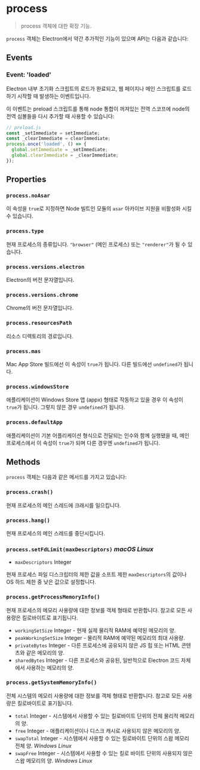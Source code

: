 # process

> process 객체에 대한 확장 기능.

`process` 객체는 Electron에서 약간 추가적인 기능이 있으며 API는 다음과 같습니다:

## Events

### Event: 'loaded'

Electron 내부 초기화 스크립트의 로드가 완료되고, 웹 페이지나 메인 스크립트를 로드하기
시작할 때 발생하는 이벤트입니다.

이 이벤트는 preload 스크립트를 통해 node 통합이 꺼져있는 전역 스코프에 node의 전역
심볼들을 다시 추가할 때 사용할 수 있습니다:

```javascript
// preload.js
const _setImmediate = setImmediate;
const _clearImmediate = clearImmediate;
process.once('loaded', () => {
  global.setImmediate = _setImmediate;
  global.clearImmediate = _clearImmediate;
});
```

## Properties

### `process.noAsar`

이 속성을 `true`로 지정하면 Node 빌트인 모듈의 `asar` 아카이브 지원을 비활성화 시킬
수 있습니다.

### `process.type`

현재 프로세스의 종류입니다. `"browser"` (메인 프로세스) 또는 `"renderer"`가 될 수
있습니다.

### `process.versions.electron`

Electron의 버전 문자열입니다.

### `process.versions.chrome`

Chrome의 버전 문자열입니다.

### `process.resourcesPath`

리소스 디렉토리의 경로입니다.

### `process.mas`

Mac App Store 빌드에선 이 속성이 `true`가 됩니다. 다른 빌드에선 `undefined`가 됩니다.

### `process.windowsStore`

애플리케이션이 Windows Store 앱 (appx) 형태로 작동하고 있을 경우 이 속성이 `true`가
됩니다. 그렇지 않은 경우 `undefined`가 됩니다.

### `process.defaultApp`

애플리케이션이 기본 어플리케이션 형식으로 전달되는 인수와 함께 실행됐을 때, 메인
프로세스에서 이 속성이 `true`가 되며 다른 경우엔 `undefined`가 됩니다.

## Methods

`process` 객체는 다음과 같은 메서드를 가지고 있습니다:

### `process.crash()`

현재 프로세스의 메인 스레드에 크래시를 일으킵니다.

### `process.hang()`

현재 프로세스의 메인 스레드를 중단시킵니다.

### `process.setFdLimit(maxDescriptors)` _macOS_ _Linux_

* `maxDescriptors` Integer

현재 프로세스 파일 디스크립터의 제한 값을 소프트 제한 `maxDescriptors`의 값이나 OS
하드 제한 중 낮은 값으로 설정합니다.

### `process.getProcessMemoryInfo()`

현재 프로세스의 메모리 사용량에 대한 정보를 객체 형태로 반환합니다. 참고로 모든 사용량은
킬로바이트로 표기됩니다.

* `workingSetSize` Integer - 현재 실제 물리적 RAM에 예약된 메모리의 양.
* `peakWorkingSetSize` Integer - 물리적 RAM에 예약된 메모리의 최대 사용량.
* `privateBytes` Integer - 다른 프로세스에 공유되지 않은 JS 힙 또는 HTML 콘텐츠와
  같은 메모리의 양.
* `sharedBytes` Integer - 다른 프로세스와 공유된, 일반적으로 Electron 코드 자체에서
  사용하는 메모리의 양.

### `process.getSystemMemoryInfo()`

전체 시스템의 메모리 사용량에 대한 정보를 객체 형태로 반환합니다. 참고로 모든 사용량은
킬로바이트로 표기됩니다.

* `total` Integer - 시스템에서 사용할 수 있는 킬로바이트 단위의 전체 물리적 메모리의
  양.
* `free` Integer - 애플리케이션이나 디스크 캐시로 사용되지 않은 메모리의 양.
* `swapTotal` Integer - 시스템에서 사용할 수 있는 킬로바이트 단위의 스왑 메모리
  전체 양.  _Windows_ _Linux_
* `swapFree` Integer - 시스템에서 사용할 수 있는 킬로 바이트 단위의 사용되지 않은
  스왑 메모리의 양. _Windows_ _Linux_
